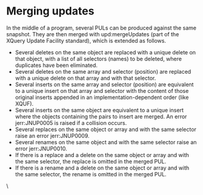 # Merging updates

In the middle of a program, several PULs can be produced against the same snapshot. They are then merged with upd:mergeUpdates (part of the XQuery Update Facility standard), which is extended as follows.

* Several deletes on the same object are replaced with a unique delete on that object, with a list of all selectors (names) to be deleted, where duplicates have been eliminated.
* Several deletes on the same array and selector (position) are replaced with a unique delete on that array and with that selector.
* Several inserts on the same array and selector (position) are equivalent to a unique insert on that array and selector with the content of those original inserts appended in an implementation-dependent order (like XQUF).
* Several inserts on the same object are equivalent to a unique insert where the objects containing the pairs to insert are merged. An error jerr:JNUP0005 is raised if a collision occurs.
* Several replaces on the same object or array and with the same selector raise an error jerr:JNUP0009.
* Several renames on the same object and with the same selector raise an error jerr:JNUP0010.
* If there is a replace and a delete on the same object or array and with the same selector, the replace is omitted in the merged PUL.
* If there is a rename and a delete on the same object or array and with the same selector, the rename is omitted in the merged PUL.

\
